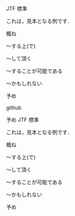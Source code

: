 JTF 標準

これは，見本となる例です．

概ね

〜する上(で)

〜して頂く

～することが可能である

〜かもしれない

予め

github

予め
JTF 標準

これは，見本となる例です．

概ね

〜する上(で)

〜して頂く

～することが可能である

〜かもしれない

予め
